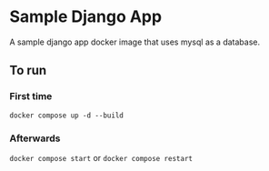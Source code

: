 # Sample Django App
A sample django app docker image that uses mysql as a database.
## To run
### First time
`docker compose up -d --build`
### Afterwards
`docker compose start` or `docker compose restart`

